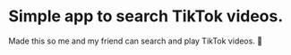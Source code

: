 # Simple app to search TikTok videos.

Made this so me and my friend can search and play TikTok videos. 🤣
